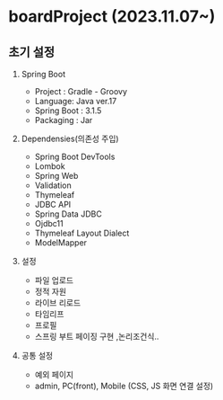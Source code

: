 # boardProject (2023.11.07~)

## 초기 설정
1. Spring Boot

    + Project : Gradle - Groovy
    + Language: Java ver.17
    + Spring Boot : 3.1.5
    + Packaging : Jar


2. Dependensies(의존성 주입)
  
    + Spring Boot DevTools
    + Lombok
    + Spring Web
    + Validation
    + Thymeleaf
    + JDBC API
    + Spring Data JDBC
    + Ojdbc11
    + Thymeleaf Layout Dialect
    + ModelMapper

3. 설정
    + 파일 업로드
    + 정적 자원
    + 라이브 리로드
    + 타임리프
    + 프로필
    + 스프링 부트 페이징 구현 ,논리조건식..

4. 공통 설정
   + 예외 페이지
   + admin, PC(front), Mobile (CSS, JS 화면 연결 설정)